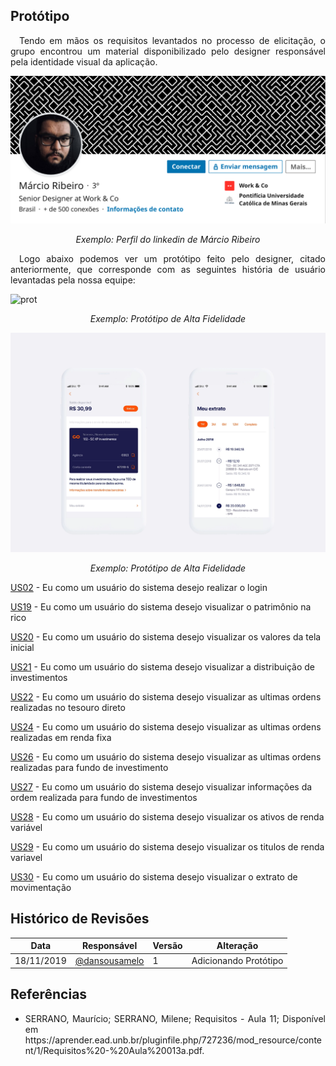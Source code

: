 ## **Protótipo**

<p align="justify">&emsp;Tendo em mãos os requisitos levantados no processo de elicitação, o grupo encontrou um material disponibilizado pelo designer responsável pela identidade visual da aplicação.</p>

![marcio](../../img/marico_d.png)
<p align="center"><i>Exemplo: Perfil do linkedin de Márcio Ribeiro</i></p>

<p align="justify">&emsp;Logo abaixo podemos ver um protótipo feito pelo designer, citado anteriormente, que corresponde com as seguintes história de usuário levantadas pela nossa equipe:</p>

![prot](../../img/rico_prot.gif)
<p align="center"><i>Exemplo: Protótipo de Alta Fidelidade</i></p>

![prot](../../img/rico_prot2.png)
<p align="center"><i>Exemplo: Protótipo de Alta Fidelidade</i></p>

<a href="/2019.2-Rico/Modelagem/Ágil/Histórias de Usuário/US02/" >US02</a> - Eu como um usuário do sistema desejo realizar o login

<a href="/2019.2-Rico/Modelagem/Ágil/Histórias de Usuário/US19/" >US19</a> - Eu como um usuário do sistema desejo visualizar o patrimônio na rico

<a href="/2019.2-Rico/Modelagem/Ágil/Histórias de Usuário/US20/" >US20</a> - Eu como um usuário do sistema desejo visualizar os valores da tela inicial

<a href="/2019.2-Rico/Modelagem/Ágil/Histórias de Usuário/US21/" >US21</a> - Eu como um usuário do sistema desejo visualizar a distribuição de investimentos

<a href="/2019.2-Rico/Modelagem/Ágil/Histórias de Usuário/US22/" >US22</a> - Eu como um usuário do sistema desejo visualizar as ultimas ordens realizadas no tesouro direto

<a href="/2019.2-Rico/Modelagem/Ágil/Histórias de Usuário/US24/" >US24</a> - Eu como um usuário do sistema desejo visualizar as ultimas ordens realizadas em renda fixa

<a href="/2019.2-Rico/Modelagem/Ágil/Histórias de Usuário/US26/" >US26</a> - Eu como um usuário do sistema desejo visualizar as ultimas ordens realizadas para fundo de investimento

<a href="/2019.2-Rico/Modelagem/Ágil/Histórias de Usuário/US27/" >US27</a> - Eu como um usuário do sistema desejo visualizar informações da ordem realizada para fundo de investimentos

<a href="/2019.2-Rico/Modelagem/Ágil/Histórias de Usuário/US28/" >US28</a> - Eu como um usuário do sistema desejo visualizar os ativos de renda variável

<a href="/2019.2-Rico/Modelagem/Ágil/Histórias de Usuário/US29/" >US29</a> - Eu como um usuário do sistema desejo visualizar os titulos de renda variavel

<a href="/2019.2-Rico/Modelagem/Ágil/Histórias de Usuário/US31/" >US30</a> - Eu como um usuário do sistema desejo visualizar o extrato de movimentação

## **Histórico de Revisões**

| Data       | Responsável                                                                                          | Versão | Alteração                                                   |
| ---------- | ---------------------------------------------------------------------------------------------------- | ------ | ----------------------------------------------------------- |
| 18/11/2019 | [@dansousamelo](https://github.com/dansousamelo)                                                           | 1      | Adicionando Protótipo                                        |


## **Referências**
 * <p align="justify">SERRANO, Maurício; SERRANO, Milene; Requisitos - Aula 11; Disponível em https://aprender.ead.unb.br/pluginfile.php/727236/mod_resource/content/1/Requisitos%20-%20Aula%20013a.pdf.</p>